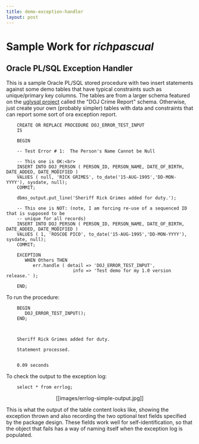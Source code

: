 ```yaml
---
title: demo-exception-handler
layout: post
---
```


# Sample Work for _richpascual_

## Oracle PL/SQL Exception Handler

This is a sample Oracle PL/SQL stored procedure with two insert statements against some demo tables that have typical constraints such as unique/primary key columns.  The tables are from a larger schema featured on the [uglysql project](http://github.com/richardpascual/uglysql) called the "DOJ Crime Report" schema.  Otherwise, just create your own (probably simpler) tables with data and constraints that can report some sort of ora exception report. 


        CREATE OR REPLACE PROCEDURE DOJ_ERROR_TEST_INPUT 
		IS
        
		BEGIN

        -- Test Error # 1:  The Person's Name Cannot be Null
   
        -- This one is OK:<br>
        INSERT INTO DOJ_PERSON ( PERSON_ID, PERSON_NAME, DATE_OF_BIRTH, DATE_ADDED, DATE_MODIFIED )
        VALUES ( null, 'RICK GRIMES', to_date('15-AUG-1995','DD-MON-YYYY'), sysdate, null);
        COMMIT;

        dbms_output.put_line('Sheriff Rick Grimes added for duty.');

        -- This one is NOT: (note, I am forcing re-use of a sequenced ID that is supposed to be 
		-- unique for all records)
        INSERT INTO DOJ_PERSON ( PERSON_ID, PERSON_NAME, DATE_OF_BIRTH, DATE_ADDED, DATE_MODIFIED )
        VALUES ( 1, 'ROSCOE PICO', to_date('15-AUG-1995','DD-MON-YYYY'), sysdate, null);
        COMMIT;

        EXCEPTION
           WHEN Others THEN
              err.handle ( detail => 'DOJ_ERROR_TEST_INPUT',
			                 info => 'Test demo for my 1.0 version release.' );

        END;


To run the procedure:

        BEGIN
           DOJ_ERROR_TEST_INPUT();
        END;

		
		
        Sheriff Rick Grimes added for duty.

        Statement processed.


        0.09 seconds

		
To check the output to the exception log:		
		
        select * from errlog;
		
		
<div align="center">[[images/errlog-simple-output.jpg]]</div>		


This is what the output of the table content looks like, showing the exception thrown and also recording the two optional text fields specified by the package design.  These fields work well for self-identification, so that the object that fails has a way of naming itself when the exception log is populated.
		



        		
		
